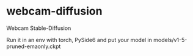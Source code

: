 # webcam-diffusion
 Webcam Stable-Diffusion

Run it in an env with torch, PySide6 and put your model in models/v1-5-pruned-emaonly.ckpt
